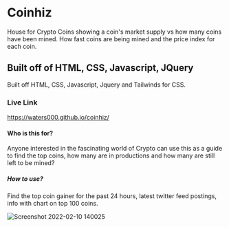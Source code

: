 # Coinhiz
House for Crypto Coins showing a coin's market supply vs how many coins have been mined.  How fast coins are being mined and the price index for each coin.

## Built off of HTML, CSS, Javascript, JQuery
Built off HTML, CSS, Javascript, Jquery and Tailwinds for CSS.

### Live Link
https://waters000.github.io/coinhiz/

#### Who is this for?
Anyone interested in the fascinating world of Crypto can use this as a guide to find the top coins, how many are in productions and how many are still left to be mined?

##### How to use?
Find the top coin gainer for the past 24 hours, latest twitter feed postings, info with chart on top 100 coins.  

![Screenshot 2022-02-10 140025](https://user-images.githubusercontent.com/94644749/153478151-a308b75a-92ce-47db-a80e-01d837f19280.png)
